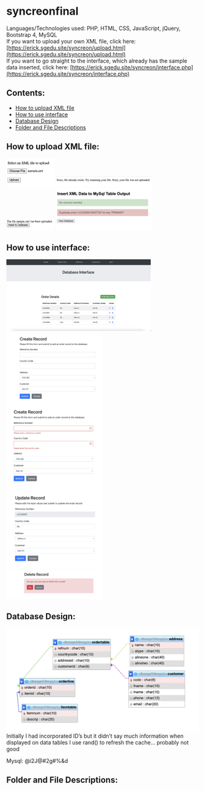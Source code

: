 # syncreonfinal
Languages/Technologies used: PHP, HTML, CSS, JavaScript, jQuery, Bootstrap 4, MySQL <br>
If you want to upload your own XML file, click here: [https://erick.sgedu.site/syncreon/upload.html](https://erick.sgedu.site/syncreon/upload.html) <br>
If you want to go straight to the interface, which already has the sample data inserted, click here: [https://erick.sgedu.site/syncreon/interface.php](https://erick.sgedu.site/syncreon/interface.php)

## Contents:
- [How to upload XML file](#how-to-upload-xml-file)
- [How to use interface](#how-to-use-interface)
- [Database Design](#database-design)
- [Folder and File Descriptions](#folder-and-file-descriptions)

## How to upload XML file:
<img src="screenshots/upload.png" width="25%">
<img src="screenshots/uploaderror.png" width="50%">
<img src="screenshots/fileupload.png" width="25%">
<img src="screenshots/inserttotable.png" width="50%">

## How to use interface:
<img src="screenshots/dbinterface.png" width="75%">
<img src="screenshots/createrow.png" width="50%">
<img src="screenshots/validation.png" width="50%">
<img src="screenshots/updaterow.png" width="50%">
<img src="screenshots/delete.png" width="50%">

## Database Design:
![Database Design Screenshot](screenshots/dbdesign.png "DB Design Screenshot")
Initially I had incorporated ID’s but it didn’t say much information when displayed on data tables
I use rand() to refresh the cache… probably not good

Mysql:
@i2J@#2g#%&d


## Folder and File Descriptions:
